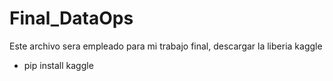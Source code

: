# Final_DataOps
Este archivo sera empleado para mi trabajo final, descargar la liberia kaggle
- pip install kaggle
